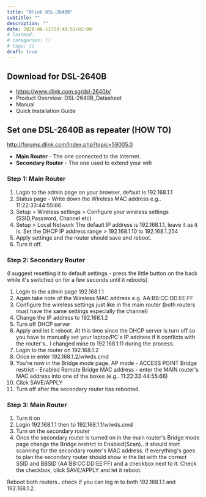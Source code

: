 ```yaml
---
title: "Dlink DSL-2640B"
subtitle: ""
description: ""
date: 2020-06-11T23:48:51+02:00
# lastmod: 
# categories: []
# tags: []
draft: true
---
```



## Download for DSL-2640B

* https://www.dlink.com.sg/dsl-2640b/
* Product Overview: DSL-2640B_Datasheet
* Manual
* Quick Installation Guide





## Set one DSL-2640B as repeater (HOW TO)

http://forums.dlink.com/index.php?topic=59005.0


* __Main Router__ - The one connected to the Internet.
* __Secondary Router__ - The one used to extend your wifi

### Step 1: Main Router
1. Login to the admin page on your browser, default is 192.168.1.1
2. Status page - Write down the Wireless MAC address e.g.. 11:22:33:44:55:66
3. Setup > Wireless settings > Configure your wireless settings (SSID,Password, Channel etc)
4. Setup > Local Network
The default IP address is 192.168.1.1, leave it as it is.
Set the DHCP IP address range > 192.168.1.10 to 192.168.1.254
5. Apply settings and the router should save and reboot.
6. Turn it off.

### Step 2: Secondary Router
(I suggest resetting it to default settings - press the little button on the
back while it's switched on for a few seconds until it reboots)

1. Login to the admin page 192.168.1.1
2. Again take note of the Wireless MAC address e.g. AA:BB:CC:DD:EE:FF
3. Configure the wireless settings just like in the main router (both routers
   must have the same settings especially the channel)
4. Change the IP address to 192.168.1.2
5. Turn off DHCP server
6. Apply and let it reboot.  At this time since the DHCP server is turn off so
   you have to manually set your laptop/PC's IP address if it conflicts
   with the router's.. I changed mine to 192.168.1.11 during the process.
7. Login to the router on 192.168.1.2
8. Once in enter 192.168.1.2/wlwds.cmd
9. You're now in the Bridge mode page.
   AP mode - ACCESS POINT
   Bridge restrict - Enabled
   Remote Bridge MAC address - enter the MAIN router's MAC address into one of
   the boxes (e.g.. 11:22:33:44:55:66)
10. Click SAVE/APPLY
11. Turn off after the secondary router has rebooted.

### Step 3: Main Router
1. Turn it on
2. Login 192.168.1.1 then to 192.168.1.1/wlwds.cmd
3. Turn on the secondary router
4. Once the secondary router is turned on in the main router's Bridge mode page change the Bridge restrict to
Enabled(Scan).. it should start scanning for the secondary router's MAC address. If everything's goes to plan the
secondary router should show in the list with the correct SSID and BBSID (AA:BB:CC:DD:EE:FF) and a checkbox next to it. Check the checkbox, click SAVE/APPLY and let it reboot.

Reboot both routers.. check if you can log in to both 192.168.1.1 and 192.168.1.2.
